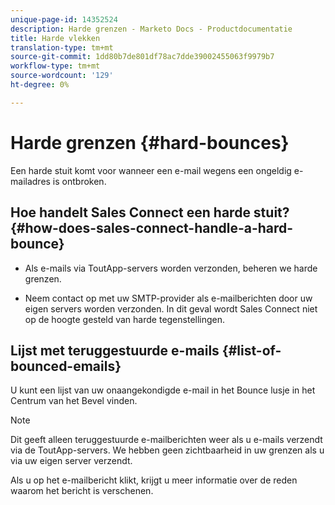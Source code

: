```yaml
---
unique-page-id: 14352524
description: Harde grenzen - Marketo Docs - Productdocumentatie
title: Harde vlekken
translation-type: tm+mt
source-git-commit: 1dd80b7de801df78ac7dde39002455063f9979b7
workflow-type: tm+mt
source-wordcount: '129'
ht-degree: 0%

---
```



# Harde grenzen {#hard-bounces}

Een harde stuit komt voor wanneer een e-mail wegens een ongeldig e-mailadres is ontbroken.

## Hoe handelt Sales Connect een harde stuit? {#how-does-sales-connect-handle-a-hard-bounce}

* Als e-mails via ToutApp-servers worden verzonden, beheren we harde grenzen.

* Neem contact op met uw SMTP-provider als e-mailberichten door uw eigen servers worden verzonden. In dit geval wordt Sales Connect niet op de hoogte gesteld van harde tegenstellingen.

## Lijst met teruggestuurde e-mails {#list-of-bounced-emails}

U kunt een lijst van uw onaangekondigde e-mail in het Bounce lusje in het Centrum van het Bevel vinden.

>[!NOTE]
>
>Dit geeft alleen teruggestuurde e-mailberichten weer als u e-mails verzendt via de ToutApp-servers. We hebben geen zichtbaarheid in uw grenzen als u via uw eigen server verzendt.

Als u op het e-mailbericht klikt, krijgt u meer informatie over de reden waarom het bericht is verschenen.
